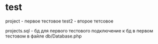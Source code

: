 # test

project - первое тестовое
test2 - второе тетсовое

projects.sql - бд для первого тестового
подключение к бд в первом тестовом в файле db/Database.php
